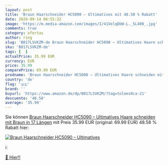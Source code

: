 ```yaml
---
layout: post
title: 'Braun Haarschneider HC5090 – Ultimatives mit 48.58 % Rabatt'
date: 2020-09-14 06:55:22
image: 'https://m.media-amazon.com/images/I/41VelqDbW-L._SL400_.jpg'
comments: true
category: ofertas
author: ring
slug: 'B017LSVKZM-de Braun Haarschneider HC5090 – Ultimatives Haare schneiden...'
sku: 'B017LSVKZM-de'
tags: [  ]
actualPrice: 35.99 EUR
currency: EUR
price: 35.99
comparePrice: 69.99 EUR
prodname: 'Braun Haarschneider HC5090 – Ultimatives Haare schneiden mit Braun in 17 Längen'
country: 'de'
flag: '🇩🇪'
brand: ''
buyurl: 'https://www.amazon.de/dp/B017LSVKZM/?tag=tolees0ca-21'
descuento: '48.58'
average: '35.99'
---
```


Sie können [Braun Haarschneider HC5090 – Ultimatives Haare schneiden mit Braun in 17 Längen](https://www.amazon.de/dp/B017LSVKZM/?tag=tolees0ca-21) mit Preis 35.99 EUR (original: 69.99 EUR) 48.58 % Rabatt hier:

[![Braun Haarschneider HC5090 – Ultimatives](https://m.media-amazon.com/images/I/41VelqDbW-L._SL400_.jpg)](https://www.amazon.de/dp/B017LSVKZM/?tag=tolees0ca-21)

ℹ️:


[🛒 Hier!!](https://www.amazon.de/dp/B017LSVKZM/?tag=tolees0ca-21)
